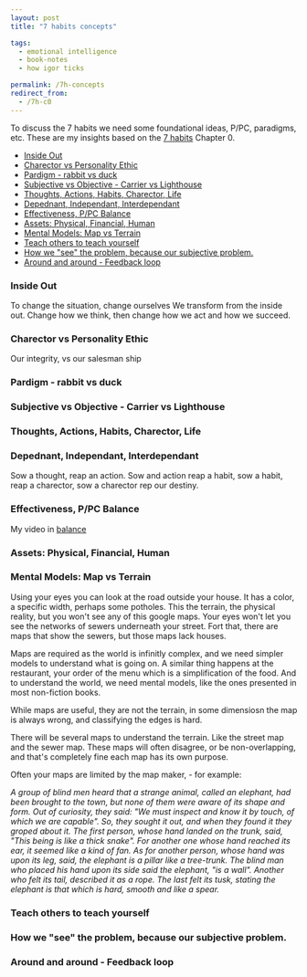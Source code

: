 ```yaml
---
layout: post
title: "7 habits concepts"

tags:
  - emotional intelligence
  - book-notes
  - how igor ticks

permalink: /7h-concepts
redirect_from:
  - /7h-c0
---
```


To discuss the 7 habits we need some foundational ideas, P/PC, paradigms, etc. These are my insights based on the [7 habits](/7h) Chapter 0.

<!-- prettier-ignore-start -->
<!-- vim-markdown-toc GFM -->

- [Inside Out](#inside-out)
- [Charector vs Personality Ethic](#charector-vs-personality-ethic)
- [Pardigm - rabbit vs duck](#pardigm---rabbit-vs-duck)
- [Subjective vs Objective - Carrier vs Lighthouse](#subjective-vs-objective---carrier-vs-lighthouse)
- [Thoughts, Actions, Habits, Charector, Life](#thoughts-actions-habits-charector-life)
- [Depednant, Independant, Interdependant](#depednant-independant-interdependant)
- [Effectiveness, P/PC Balance](#effectiveness-ppc-balance)
- [Assets: Physical, Financial, Human](#assets-physical-financial-human)
- [Mental Models: Map vs Terrain](#mental-models-map-vs-terrain)
- [Teach others to teach yourself](#teach-others-to-teach-yourself)
- [How we "see" the problem, because our subjective problem.](#how-we-see-the-problem-because-our-subjective-problem)
- [Around and around - Feedback loop](#around-and-around---feedback-loop)

<!-- vim-markdown-toc -->
<!-- prettier-ignore-end -->

### Inside Out

To change the situation, change ourselves
We transform from the inside out. Change how we think, then change how we act and how we succeed.

### Charector vs Personality Ethic

Our integrity, vs our salesman ship

### Pardigm - rabbit vs duck

### Subjective vs Objective - Carrier vs Lighthouse

### Thoughts, Actions, Habits, Charector, Life

### Depednant, Independant, Interdependant

Sow a thought, reap an action. Sow and action reap a habit, sow a habit, reap a charector, sow a charector rep our destiny.

### Effectiveness, P/PC Balance

My video in [balance](/balance)

### Assets: Physical, Financial, Human

### Mental Models: Map vs Terrain

Using your eyes you can look at the road outside your house. It has a color, a specific width, perhaps some potholes. This the terrain, the physical reality, but you won't see any of this google maps. Your eyes won't let you see the networks of sewers underneath your street. Fort that, there are maps that show the sewers, but those maps lack houses.

Maps are required as the world is infinitly complex, and we need simpler models to understand what is going on. A similar thing happens at the restaurant, your order of the menu which is a simplification of the food. And to understand the world, we need mental models, like the ones presented in most non-fiction books.

While maps are useful, they are not the terrain, in some dimensiosn the map is always wrong, and classifying the edges is hard.

There will be several maps to understand the terrain. Like the street map and the sewer map. These maps will often disagree, or be non-overlapping, and that's completely fine each map has its own purpose.

Often your maps are limited by the map maker, - for example:

_A group of blind men heard that a strange animal, called an elephant, had been brought to the town, but none of them were aware of its shape and form. Out of curiosity, they said: "We must inspect and know it by touch, of which we are capable". So, they sought it out, and when they found it they groped about it. The first person, whose hand landed on the trunk, said, "This being is like a thick snake". For another one whose hand reached its ear, it seemed like a kind of fan. As for another person, whose hand was upon its leg, said, the elephant is a pillar like a tree-trunk. The blind man who placed his hand upon its side said the elephant, "is a wall". Another who felt its tail, described it as a rope. The last felt its tusk, stating the elephant is that which is hard, smooth and like a spear._

### Teach others to teach yourself

### How we "see" the problem, because our subjective problem.

### Around and around - Feedback loop

